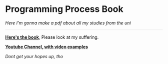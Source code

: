 # Programming Process Book

*Here I'm gonna make a pdf about all my studies from the uni*

---

[**Here's the book**](Book/bhax-textbook-fdl.pdf), Please look at my suffering.

[**Youtube Channel, with video examples**](https://www.youtube.com/channel/UCC4Zu_zoAXbfIwbu-U8kAhw/)

*Dont get your hopes up, tho*